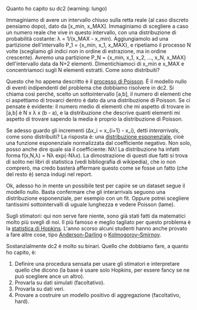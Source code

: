 Quanto ho capito su dc2 (warning: lungo)

Immaginiamo di avere un intervallo chiuso sulla retta reale (al caso discreto pensiamo dopo), dato da [x_min, x_MAX]. Immaginiamo di scegliere a caso un numero reale che vive in questo intervallo, con una distribuzione di probabilità costante: λ = 1/(x_MAX - x_min). Aggiungiamolo ad una partizione dell'intervallo P_1 = {x_min, x_1, x_MAX}, e ripetiamo il processo N volte (scegliamo gli indici non in ordine di estrazione, ma in ordine crescente). Avremo una partizione P_N = {x_min, x_1, x_2, ..., x_N, x_MAX} dell'intervallo data da N+2 elementi. Dimentichiamoci di x_min e x_MAX e concentriamoci sugli N elementi estratti. Come sono distribuiti?

Questo che ho appena descritto è il [processo di Poisson](https://en.wikipedia.org/wiki/Poisson_point_process). È il modello nullo di eventi indipendenti del problema che dobbiamo risolvere in dc2. Si chiama così perché, scelto un sottointervallo [a,b], il numero di elementi che ci aspettiamo di trovarci dentro è dato da una distribuzione di Poisson. Se ci pensate è evidente: il numero medio di elementi che mi aspetto di trovare in [a,b] è N x λ x (b - a), e la distribuzione che descrive quanti elementi mi aspetto di trovare sapendo la media è proprio la distribuzione di Poisson.

Se adesso guardo gli incrementi (Δx_i = x_{i+1} - x_i), detti _interarrivals_, come sono distribuiti? La risposta è: una [distribuzione esponenziale](https://en.wikipedia.org/wiki/Exponential_distribution), cioè una funzione esponenziale normalizzata dal coefficiente negativo. Non solo, posso anche dire quale sia il coefficiente: Nλ! La distribuzione ha infatti forma f(x,N,λ) = Nλ exp(-Nλx). La dimostrazione di questi due fatti si trova di solito nei libri di statistica (vedi bibliografia di wikipedia), che io non comprerò, ma credo basterà affermare questo come se fosse un fatto (che del resto è) senza indugi nel report.

Ok, adesso ho in mente un possibile test per capire se un dataset segue il modello nullo. Basta confermare che gli interarrivals seguono una distribuzione esponenziale, per esempio con un fit. Oppure potrei scegliere tantissimi sottointervalli di uguale lunghezza e vedere Poisson (lame). 

Sugli stimatori: qui non serve fare niente, sono già stati fatti da matematici molto più svegli di noi. Il più famoso e meglio tagliato per questo problema è la [statistica di Hopkins](https://en.wikipedia.org/wiki/Hopkins_statistic). L'anno scorso alcuni studenti hanno anche provato a fare altre cose, tipo [Anderson-Darling](https://en.wikipedia.org/wiki/Anderson%E2%80%93Darling_test) o [Kolmogorov–Smirnov](https://en.wikipedia.org/wiki/Kolmogorov%E2%80%93Smirnov_test).

Sostanzialmente dc2 è molto su binari. Quello che dobbiamo fare, a quanto ho capito, è:

1. Definire una procedura sensata per usare gli stimatori e interpretare quello che dicono (la base è usare solo Hopkins, per essere fancy se ne può scegliere ance un altro). 
2. Provarla su dati simulati (facoltativo).
3. Provarla su dati veri.
4. Provare a costruire un modello positivo di aggregazione (facoltativo, hard).

